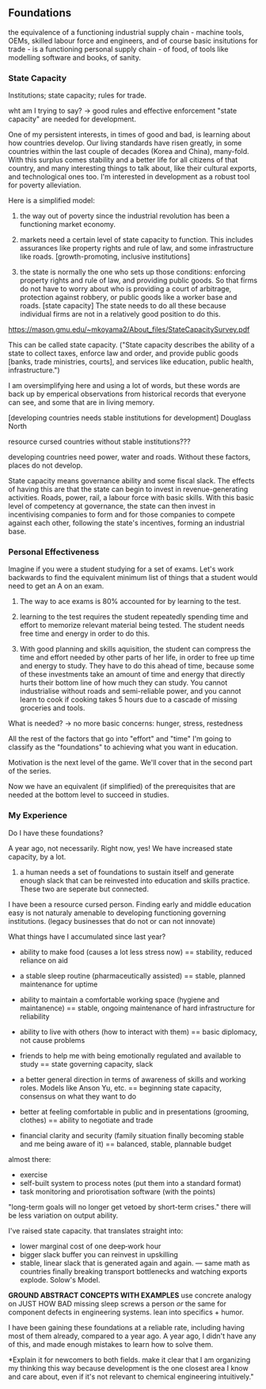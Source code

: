 ## Foundations

the equivalence of a functioning industrial supply chain - machine tools, OEMs, skilled labour force and engineers, and of course basic insitutions for trade - is a functioning personal supply chain - of food, of tools like modelling software and books, of sanity.


### State Capacity

Institutions; state capacity; rules for trade.


wht am I trying to say? -> good rules and effective enforcement "state capacity" are needed for development.

One of my persistent interests, in times of good and bad, is learning about how countries develop. Our living standards have risen greatly, in some countries within the last couple of decades (Korea and China), many-fold. With this surplus comes stability and a better life for all citizens of that country, and many interesting things to talk about, like their cultural exports, and technological ones too. I'm interested in development as a robust tool for poverty alleviation.

Here is a simplified model:

1. the way out of poverty since the industrial revolution has been a functioning market economy.

2. markets need a certain level of state capacity to function. This includes assurances like property rights and rule of law, and some infrastructure like roads. [growth-promoting, inclusive institutions]

3. the state is normally the one who sets up those conditions: enforcing property rights and rule of law, and providing public goods. So that firms do not have to worry about who is providing a court of arbitrage, protection against robbery, or public goods like a worker base and roads. [state capacity] The state needs to do all these because individual firms are not in a relatively good position to do this.

https://mason.gmu.edu/~mkoyama2/About_files/StateCapacitySurvey.pdf

This can be called state capacity. ("State capacity describes the ability of a state to collect taxes, enforce law and order, and provide public goods [banks, trade ministries, courts], and services like education, public health, infrastructure.")


I am oversimplifying here and using a lot of words, but these words are back up by emperical observations from historical records that everyone can see, and some that are in living memory.

[developing countries needs stable institutions for development]
Douglass North

resource cursed countries without stable institutions???

developing countries need power, water and roads. Without these factors, places do not develop.

State capacity means governance ability and some fiscal slack. The effects of having this are that the state can begin to invest in revenue-generating activities. Roads, power, rail, a labour force with basic skills. With this basic level of competency at governance, the state can then invest in incentivising companies to form and for those companies to compete against each other, following the state's incentives, forming an industrial base.



### Personal Effectiveness

Imagine if you were a student studying for a set of exams. Let's work backwards to find the equivalent minimum list of things that a student would need to get an A on an exam. 

1. The way to ace exams is 80% accounted for by learning to the test.

2. learning to the test requires the student repeatedly spending time and effort to memorize relevant material being tested. The student needs free time and energy in order to do this.

3. With good planning and skills aquisition, the student can compress the time and effort needed by other parts of her life, in order to free up time and energy to study. They have to do this ahead of time, because  some of these investments take an amount of time and energy that directly hurts their bottom line of how much they can study. You cannot industrialise without roads and semi-reliable power, and you cannot learn to cook if cooking takes 5 hours due to a cascade of missing groceries and tools.

What is needed?
-> no more basic concerns: hunger, stress, restedness



All the rest of the factors that go into "effort" and "time" I'm going to classify as the "foundations" to achieving what you want in education.

Motivation is the next level of the game. We'll cover that in the second part of the series. 



Now we have an equivalent (if simplified) of the prerequisites that are needed at the bottom level to succeed in studies.



### My Experience

Do I have these foundations?

A year ago, not necessarily. Right now, yes! We have increased state capacity, by a lot.


1.  a human needs a set of foundations to sustain itself and generate enough slack that can be reinvested into education and skills practice. These two are seperate but connected.

I have been a resource cursed person. Finding early and middle education easy is not naturaly amenable to developing functioning governing institutions. (legacy businesses that do not or can not innovate)




What things have I accumulated since last year?

- ability to make food (causes a lot less stress now) == stability, reduced reliance on aid

- a stable sleep routine (pharmaceutically assisted) == stable, planned maintenance for uptime
- ability to maintain a comfortable working space (hygiene and maintanence) == stable, ongoing maintenance of hard infrastructure for reliability

- ability to live with others (how to interact with them) == basic diplomacy, not cause problems

- friends to help me with being emotionally regulated and available to study == state governing capacity, slack

- a better general direction in terms of awareness of skills and working roles. Models like Anson Yu, etc. == beginning state capacity, consensus on what they want to do

- better at feeling comfortable in public and in presentations (grooming, clothes) == ability to negotiate and trade
- financial clarity and security (family situation finally becoming stable and me being aware of it) == balanced, stable, plannable budget



almost there:
- exercise
- self-built system to process notes (put them into a standard format)
- task monitoring and priorotisation software (with the points)


"long-term goals will no longer get vetoed by short-term crises." there will be less variation on output ability.

I've raised state capacity. that translates straight into:
- lower marginal cost of one deep‑work hour
- bigger slack buffer you can reinvest in upskilling
- stable, linear slack that is generated again and again. — same math as countries finally breaking transport bottlenecks and watching exports explode. Solow's Model.
    

**GROUND ABSTRACT CONCEPTS WITH EXAMPLES**
use concrete analogy on JUST HOW BAD missing sleep screws a person *or* the same for component defects in engineering systems. lean into specifics + humor.



I have been gaining these foundations at a reliable rate, including having most of them already, compared  to a year ago. A year ago, I didn't have any of this, and made enough mistakes to learn how to solve them.



*Explain it for newcomers to both fields. make it clear that I am organizing my thinking this way because development is the one closest area I know and care about, even if it's not relevant to chemical engineering intuitively."
